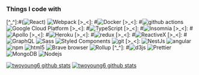 <h3>Things I code with</h3>
<p>
  [^_^]:#(<img alt="React" src="https://img.shields.io/badge/-React-45b8d8?style=flat-square&logo=react&logoColor=white" />)
  <img alt="Webpack" src="https://img.shields.io/badge/-Webpack-8DD6F9?style=flat-square&logo=webpack&logoColor=white" /> 
  [>_<]: #<img alt="Docker" src="https://img.shields.io/badge/-Docker-46a2f1?style=flat-square&logo=docker&logoColor=white" />
  [>_<]: #<img alt="github actions" src="https://img.shields.io/badge/-Github_Actions-2088FF?style=flat-square&logo=github-actions&logoColor=white" />
  <img alt="Google Cloud Platform" src="https://img.shields.io/badge/-Google_Cloud_Platform-1a73e8?style=flat-square&logo=google-cloud&logoColor=white" />
  [>_<]: #<img alt="TypeScript" src="https://img.shields.io/badge/-TypeScript-007ACC?style=flat-square&logo=typescript&logoColor=white" />
  [>_<]: #<img alt="Insomnia" src="https://img.shields.io/badge/-Insomnia-5849BE?style=flat-square&logo=insomnia&logoColor=white" />
  [>_<]: #<img alt="Apollo" src="https://img.shields.io/badge/-Apollo%20GraphQL-311C87?style=flat-square&logo=apollo-graphql&logoColor=white" />
  [>_<]: #<img alt="Heroku" src="https://img.shields.io/badge/-Heroku-430098?style=flat-square&logo=heroku&logoColor=white" />
  [>_<]: #<img alt="redux" src="https://img.shields.io/badge/-Redux-764ABC?style=flat-square&logo=redux&logoColor=white" />
  [>_<]: #<img alt="ReactiveX" src="https://img.shields.io/badge/-RxJs-B7178C?style=flat-square&logo=reactivex&logoColor=white" />
  [>_<]: #<img alt="GraphQL" src="https://img.shields.io/badge/-GraphQL-E10098?style=flat-square&logo=graphql&logoColor=white" />
  <img alt="Sass" src="https://img.shields.io/badge/-Sass-CC6699?style=flat-square&logo=sass&logoColor=white" />
  <img alt="Styled Components" src="https://img.shields.io/badge/-Styled_Components-db7092?style=flat-square&logo=styled-components&logoColor=white" />
  <img alt="git" src="https://img.shields.io/badge/-Git-F05032?style=flat-square&logo=git&logoColor=white" />
  [>_<]: <img alt="NestJs" src="https://img.shields.io/badge/-NestJs-ea2845?style=flat-square&logo=nestjs&logoColor=white" />
  <img alt="angular" src="https://img.shields.io/badge/-Angular-DD0031?style=flat-square&logo=angular&logoColor=white" />
  <img alt="npm" src="https://img.shields.io/badge/-NPM-CB3837?style=flat-square&logo=npm&logoColor=white" />
  <img alt="html5" src="https://img.shields.io/badge/-HTML5-E34F26?style=flat-square&logo=html5&logoColor=white" />
  <img alt="Brave browser" src="https://img.shields.io/badge/-Brave_Browser-FB542B?style=flat-square&logo=brave&logoColor=white" />
  <img alt="Rollup" src="https://img.shields.io/badge/-Rollup-EC4A3F?style=flat-square&logo=rollup.js&logoColor=white" />
  [^_^]: #<img alt="d3js" src="https://img.shields.io/badge/-D3.js-F9A03C?style=flat-square&logo=d3.js&logoColor=white" />
  <img alt="Prettier" src="https://img.shields.io/badge/-Prettier-F7B93E?style=flat-square&logo=prettier&logoColor=white" />
  <img alt="MongoDB" src="https://img.shields.io/badge/-MongoDB-13aa52?style=flat-square&logo=mongodb&logoColor=white" />
  <img alt="Nodejs" src="https://img.shields.io/badge/-Nodejs-43853d?style=flat-square&logo=Node.js&logoColor=white" />
</p>

[![twoyoung6 github stats](https://github-readme-stats.vercel.app/api?username=twoyoung6&show_icons=true&theme=radical)](https://github.com/twoyoung6)
[![twoyoung6 github stats](https://github-readme-stats.vercel.app/api/top-langs?username=twoyoung6&layout=compact&theme=radical)](https://github.com/twoyoung6)
